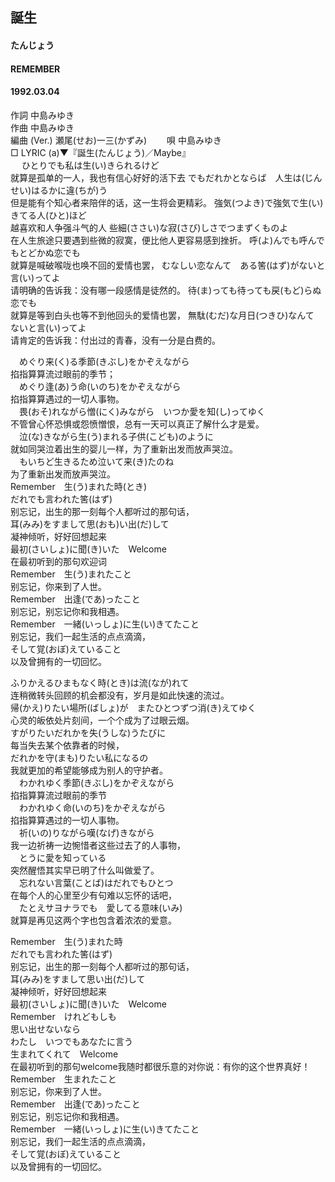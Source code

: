 ## 誕生
#### たんじょう
#### REMEMBER
####  1992.03.04


作詞     中島みゆき  
作曲      中島みゆき  
編曲 (Ver.) 瀬尾(せお)一三(かずみ)　　 
唄     中島みゆき   
□ LYRIC (a)▼『誕生(たんじょう)／Maybe』  
  　
ひとりでも私は生(い)きられるけど   
就算是孤单的一人，我也有信心好好的活下去 
でもだれかとならば　人生は(じんせい)はるかに違(ちが)う   
但是能有个知心者来陪伴的话，这一生将会更精彩。 
強気(つよき)で強気で生(い)きてる人(ひと)ほど   
越喜欢和人争强斗气的人 
些細(ささい)な寂(さび)しさでつまずくものよ   
在人生旅途只要遇到些微的寂寞，便比他人更容易感到挫折。 
呼(よ)んでも呼んでもとどかぬ恋でも   
就算是喊破喉咙也唤不回的爱情也罢， 
むなしい恋なんて　ある筈(はず)がないと言(い)ってよ   
请明确的告诉我：没有哪一段感情是徒然的。 
待(ま)っても待っても戻(もど)らぬ恋でも   
就算是等到白头也等不到他回头的爱情也罢， 
無駄(むだ)な月日(つきひ)なんて　ないと言(い)ってよ   
请肯定的告诉我：付出过的青春，没有一分是白费的。

　めぐり来(く)る季節(きぶし)をかぞえながら   
  掐指算算流过眼前的季节；   
　めぐり逢(あ)う命(いのち)をかぞえながら   
  掐指算算遇过的一切人事物。   
　畏(おそ)れながら憎(にく)みながら　いつか愛を知(し)ってゆく   
  不管曾心怀恐惧或怨愤憎恨，总有一天可以真正了解什么才是爱。   
　泣(な)きながら生(う)まれる子供(こども)のように   
  就如同哭泣着出生的婴儿一样，为了重新出发而放声哭泣。   
　もいちど生きるため泣いて来(き)たのね   
  为了重新出发而放声哭泣。   
Remember　生(う)まれた時(とき)   
だれでも言われた筈(はず)   
别忘记，出生的那一刻每个人都听过的那句话，   
耳(みみ)をすまして思(おも)い出(だ)して   
凝神倾听，好好回想起来   
最初(さいしょ)に聞(き)いた　Welcome   
在最初听到的那句欢迎词   
Remember　生(う)まれたこと   
别忘记，你来到了人世。   
Remember　出逢(であ)ったこと   
别忘记，别忘记你和我相遇。   
Remember　一緒(いっしょ)に生(い)きてたこと   
别忘记，我们一起生活的点点滴滴，   
そして覚(おぼ)えていること   
以及曾拥有的一切回忆。   
  
ふりかえるひまもなく時(とき)は流(なが)れて   
连稍微转头回顾的机会都没有，岁月是如此快速的流过。   
帰(かえ)りたい場所(ばしょ)が　またひとつずつ消(き)えてゆく   
心灵的皈依处片刻间，一个个成为了过眼云烟。   
すがりたいだれかを失(うしな)うたびに   
每当失去某个依靠者的时候，   
だれかを守(まも)りたい私になるの   
我就更加的希望能够成为别人的守护者。   
　わかれゆく季節(きぶし)をかぞえながら   
  掐指算算流过眼前的季节   
　わかれゆく命(いのち)をかぞえながら   
  掐指算算遇过的一切人事物。   
　祈(いの)りながら嘆(なげ)きながら   
  我一边祈祷一边惋惜者这些过去了的人事物，   
　とうに愛を知っている   
  突然醒悟其实早已明了什么叫做爱了。   
　忘れない言葉(ことば)はだれでもひとつ   
  在每个人的心里至少有句难以忘怀的话吧，   
　たとえサヨナラでも　愛してる意味(いみ)   
  就算是再见这两个字也包含着浓浓的爱意。  

Remember　生(う)まれた時   
だれでも言われた筈(はず)   
别忘记，出生的那一刻每个人都听过的那句话，   
耳(みみ)をすまして思い出(だ)して   
凝神倾听，好好回想起来   
最初(さいしょ)に聞(き)いた　Welcome   
Remember　けれどもしも   
思い出せないなら   
わたし　いつでもあなたに言う   
生まれてくれて　Welcome   
在最初听到的那句welcome我随时都很乐意的对你说：有你的这个世界真好！   
Remember　生まれたこと   
别忘记，你来到了人世。   
Remember　出逢(であ)ったこと   
别忘记，别忘记你和我相遇。   
Remember　一緒(いっしょ)に生(い)きてたこと   
别忘记，我们一起生活的点点滴滴，   
そして覚(おぼ)えていること   
以及曾拥有的一切回忆。  
